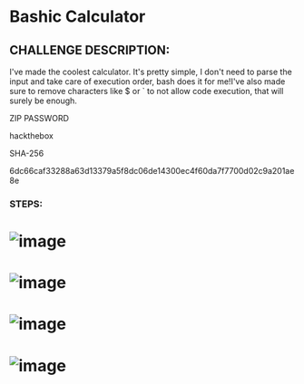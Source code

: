 # Bashic Calculator
## CHALLENGE DESCRIPTION:
I've made the coolest calculator. It's pretty simple, I don't need to parse the input and take care of execution order, bash does it for me!I've also made sure to remove characters like $ or ` to not allow code execution, that will surely be enough.

ZIP PASSWORD

hackthebox

SHA-256

6dc66caf33288a63d13379a5f8dc06de14300ec4f60da7f7700d02c9a201ae8e 

### STEPS:
# ![image](https://github.com/user-attachments/assets/a87c11de-745f-4042-96ef-53bc08406e22)
# ![image](https://github.com/user-attachments/assets/aa2d8d69-2a84-4a94-81d1-1bebd5eb7408)
# ![image](https://github.com/user-attachments/assets/f105c573-be57-4029-95bc-aa7daa86a835)
# ![image](https://github.com/user-attachments/assets/8407d4f7-3c4a-44dd-b61a-7c50b18a6df4)
